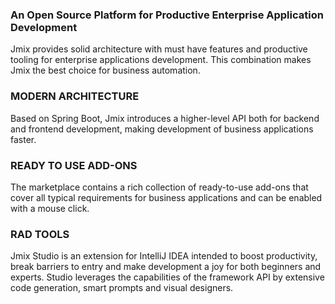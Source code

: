 ### An Open Source Platform for Productive Enterprise Application Development
Jmix provides solid architecture with must have features and productive tooling for enterprise applications development. This combination makes Jmix the best choice for business automation.

### MODERN ARCHITECTURE
Based on Spring Boot, Jmix introduces a higher-level API both for backend and frontend development, making development of business applications faster. 

### READY TO USE ADD-ONS
The marketplace contains a rich collection of ready-to-use add-ons that cover all typical requirements for business applications and can be enabled with a mouse click.

### RAD TOOLS
Jmix Studio is an extension for IntelliJ IDEA intended to boost productivity, break barriers to entry and make development a joy for both beginners and experts. Studio leverages the capabilities of the framework API by extensive code generation, smart prompts and visual designers. 

